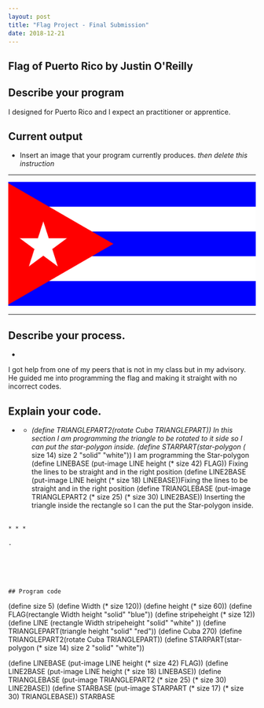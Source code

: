 ```yaml
---
layout: post
title: "Flag Project - Final Submission"
date: 2018-12-21
---
```


## Flag of Puerto Rico by Justin O'Reilly

## Describe your program

I designed for Puerto Rico and I expect an practitioner or apprentice.

## Current output

-   Insert an image that your program currently produces. _then delete this instruction_

* * *
![Flag](/images/final-flag.png)
* * *

## Describe your process.

-   

I got help from one of my peers that is not in my class but in my advisory. He guided me into programming the flag and making it straight with no incorrect codes.


## Explain your code.



* * *(define TRIANGLEPART2(rotate Cuba TRIANGLEPART)) In this section I am programming the triangle to be rotated to it side so I can put the star-polygon inside.
(define STARPART(star-polygon (* size 14) size 2 "solid" "white")) I am programming the Star-polygon 
(define LINEBASE (put-image LINE height (* size 42) FLAG)) Fixing the lines to be straight and in the right position 
(define LINE2BASE (put-image LINE height (* size 18) LINEBASE))Fixing the lines to be straight and in the right position
(define TRIANGLEBASE (put-image TRIANGLEPART2 (* size 25) (* size 30) LINE2BASE)) Inserting the triangle inside the rectangle so I can the put the Star-polygon inside.
```

* * *

-  

 



## Program code

```
(define size 5)
(define Width (* size 120))
(define height (* size 60))
(define FLAG(rectangle Width height "solid" "blue"))
(define stripeheight (* size 12))
(define LINE (rectangle Width stripeheight "solid" "white" ))
(define TRIANGLEPART(triangle height "solid" "red"))
(define Cuba 270)
(define TRIANGLEPART2(rotate Cuba TRIANGLEPART))
(define STARPART(star-polygon (* size 14) size 2 "solid" "white"))


(define LINEBASE (put-image LINE height (* size 42) FLAG))
(define LINE2BASE (put-image LINE height (* size 18) LINEBASE))
(define TRIANGLEBASE (put-image TRIANGLEPART2 (* size 25) (* size 30) LINE2BASE))
(define STARBASE (put-image STARPART (* size 17) (* size 30) TRIANGLEBASE))
STARBASE
```
